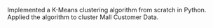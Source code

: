 Implemented a K-Means clustering algorithm from scratch in Python. Applied the algorithm to cluster Mall Customer Data.
